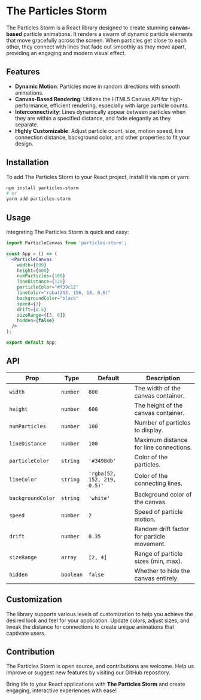 # The Particles Storm

The Particles Storm is a React library designed to create stunning **canvas-based** particle animations. It renders a swarm of dynamic particle elements that move gracefully across the screen. When particles get close to each other, they connect with lines that fade out smoothly as they move apart, providing an engaging and modern visual effect.

## Features
- **Dynamic Motion**: Particles move in random directions with smooth animations.
- **Canvas-Based Rendering**: Utilizes the HTML5 Canvas API for high-performance, efficient rendering, especially with large particle counts.
- **Interconnectivity**: Lines dynamically appear between particles when they are within a specified distance, and fade elegantly as they separate.
- **Highly Customizable**: Adjust particle count, size, motion speed, line connection distance, background color, and other properties to fit your design.

## Installation
To add The Particles Storm to your React project, install it via npm or yarn:
```bash
npm install particles-storm
# or
yarn add particles-storm
```

## Usage
Integrating The Particles Storm is quick and easy:
```jsx
import ParticleCanvas from 'particles-storm';

const App = () => (
  <ParticleCanvas
    width={800}
    height={600}
    numParticles={100}
    lineDistance={120}
    particleColor="#f39c12"
    lineColor="rgba(243, 156, 18, 0.6)"
    backgroundColor="black"
    speed={3}
    drift={0.5}
    sizeRange={[3, 6]}
    hidden={false}
  />
);

export default App;
```

## API
| Prop             | Type       | Default                   | Description                                |
|------------------|------------|---------------------------|--------------------------------------------|
| `width`          | `number`   | `800`                     | The width of the canvas container.         |
| `height`         | `number`   | `600`                     | The height of the canvas container.        |
| `numParticles`   | `number`   | `100`                     | Number of particles to display.            |
| `lineDistance`   | `number`   | `100`                     | Maximum distance for line connections.     |
| `particleColor`  | `string`   | `'#3498db'`               | Color of the particles.                    |
| `lineColor`      | `string`   | `'rgba(52, 152, 219, 0.5)'` | Color of the connecting lines.            |
| `backgroundColor`| `string`   | `'white'`                 | Background color of the canvas.            |
| `speed`          | `number`   | `2`                       | Speed of particle motion.                  |
| `drift`          | `number`   | `0.35`                    | Random drift factor for particle movement. |
| `sizeRange`      | `array`    | `[2, 4]`                  | Range of particle sizes (min, max).        |
| `hidden`         | `boolean`  | `false`                   | Whether to hide the canvas entirely.       |

## Customization
The library supports various levels of customization to help you achieve the desired look and feel for your application. Update colors, adjust sizes, and tweak the distance for connections to create unique animations that captivate users.

## Contribution
The Particles Storm is open source, and contributions are welcome. Help us improve or suggest new features by visiting our GitHub repository.

Bring life to your React applications with **The Particles Storm** and create engaging, interactive experiences with ease!
